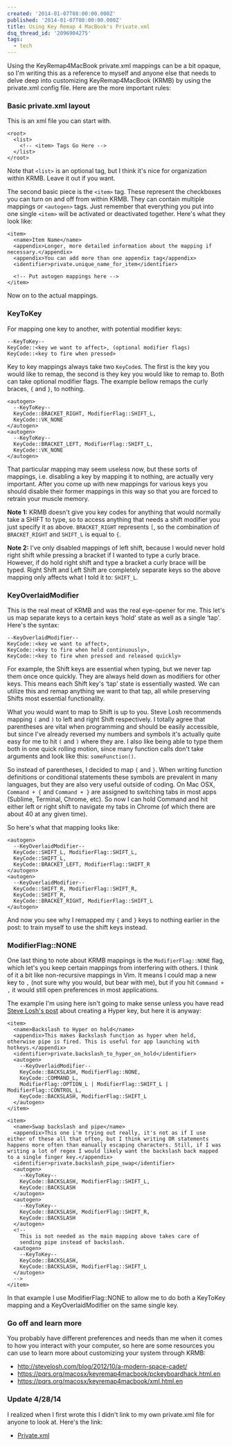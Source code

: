 ```yaml
---
created: '2014-01-07T08:00:00.000Z'
published: '2014-01-07T08:00:00.000Z'
title: Using Key Remap 4 MacBook's Private.xml
dsq_thread_id: '2096904275'
tags:
  - tech
---
```


Using the KeyRemap4MacBook private.xml mappings can be a bit opaque, so I'm writing this as a reference to myself and anyone else that needs to delve deep into customizing KeyRemap4MacBook (KRMB) by using the private.xml config file. Here are the more important rules:

### Basic private.xml layout

This is an xml file you can start with.

```
<root>
  <list>
    <!-- <item> Tags Go Here -->
  </list>
</root>
```

Note that `<list>` is an optional tag, but I think it's nice for organization within KRMB. Leave it out if you want.

The second basic piece is the `<item>` tag. These represent the checkboxes you can turn on and off from within KRMB. They can contain multiple mappings or `<autogen>` tags. Just remember that everything you put into one single `<item>` will be activated or deactivated together. Here's what they look like:

<!--more-->

```
<item>
  <name>Item Name</name>
  <appendix>Longer, more detailed information about the mapping if necessary.</appendix>
  <appendix>You can add more than one appendix tag</appendix>
  <identifier>private.unique_name_for_item</identifier>

  <!-- Put autogen mappings here -->
</item>
```


Now on to the actual mappings.

### KeyToKey

For mapping one key to another, with potential modifier keys:

```
--KeyToKey--
KeyCode::<key we want to affect>, (optional modifier flags)
KeyCode::<key to fire when pressed>
```

Key to key mappings always take two `KeyCode`s. The first is the key you would like to remap, the second is they key you would like to remap to. Both can take optional modifier flags. The example bellow remaps the curly braces, `{` and `}`, to nothing.

```
<autogen>
  --KeyToKey--
  KeyCode::BRACKET_RIGHT, ModifierFlag::SHIFT_L,
  KeyCode::VK_NONE
</autogen>
<autogen>
  --KeyToKey--
  KeyCode::BRACKET_LEFT, ModifierFlag::SHIFT_L,
  KeyCode::VK_NONE
</autogen>
```

That particular mapping may seem useless now, but these sorts of mappings, i.e. disabling a key by mapping it to nothing, are actually very important. After you come up with new mappings for various keys you should disable their former mappings in this way so that you are forced to retrain your muscle memory.

**Note 1:** KRMB doesn't give you key codes for anything that would normally take a SHIFT to type, so to access anything that needs a shift modifier you just specify it as above. `BRACKET_RIGHT` represents `[`, so the combination of `BRACKET_RIGHT` and `SHIFT_L` is equal to `{`.

**Note 2:** I've only disabled mappings of left shift, because I would never hold right shift while pressing a bracket if I wanted to type a curly brace. However, if do hold right shift and type a bracket a curly brace will be typed. Right Shift and Left Shift are completely separate keys so the above mapping only affects what I told it to: `SHIFT_L`.

### KeyOverlaidModifier

This is the real meat of KRMB and was the real eye-opener for me. This let's us map separate keys to a certain keys &#8216;hold' state as well as a single &#8216;tap'. Here's the syntax:

```
--KeyOverlaidModifier--
KeyCode::<key we want to affect>,
KeyCode::<key to fire when held continuously>,
KeyCode::<key to fire when pressed and released quickly>
```

For example, the Shift keys are essential when typing, but we never tap them once once quickly. They are always held down as modifiers for other keys. This means each Shift key's &#8216;tap' state is essentially wasted. We can utilize this and remap anything we want to that tap, all while preserving Shifts most essential functionality.

What you would want to map to Shift is up to you. Steve Losh recommends mapping `(` and `)` to left and right Shift respectively. I totally agree that parentheses are vital when programming and should be easily accessible, but since I've already reversed my numbers and symbols it's actually quite easy for me to hit `(` and `)` where they are. I also like being able to type them both in one quick rolling motion, since many function calls don't take arguments and look like this: `someFunction()`.

So instead of parentheses, I decided to map `{` and `}`. When writing function definitions or conditional statements these symbols are prevalent in many languages, but they are also very useful outside of coding. On Mac OSX, `Command + {` and `Command + }` are assigned to switching tabs in most apps (Sublime, Terminal, Chrome, etc). So now I can hold Command and hit either left or right shift to navigate my tabs in Chrome (of which there are about 40 at any given time).

So here's what that mapping looks like:

```
<autogen>
  --KeyOverlaidModifier--
  KeyCode::SHIFT_L, ModifierFlag::SHIFT_L,
  KeyCode::SHIFT_L,
  KeyCode::BRACKET_LEFT, ModifierFlag::SHIFT_R
</autogen>
<autogen>
  --KeyOverlaidModifier--
  KeyCode::SHIFT_R, ModifierFlag::SHIFT_R,
  KeyCode::SHIFT_R,
  KeyCode::BRACKET_RIGHT, ModifierFlag::SHIFT_L
</autogen>
```


And now you see why I remapped my `{` and `}` keys to nothing earlier in the post: to train myself to use the shift keys instead.

### ModifierFlag::NONE

One last thing to note about KRMB mappings is the `ModifierFlag::NONE` flag, which let's you keep certain mappings from interfering with others. I think of it a bit like non-recursive mappings in Vim. It means I could map a new key to `,` (not sure why you would, but bear with me), but if you hit `Command + ,` it would still open preferences in most applications.

The example I'm using here isn't going to make sense unless you have read [Steve Losh's post][1] about creating a Hyper key, but here it is anyway:

```
<item>
  <name>Backslash to Hyper on hold</name>
  <appendix>This makes Backslash function as hyper when held, otherwise pipe is fired. This is useful for app launching with hotkeys.</appendix>
  <identifier>private.backslash_to_hyper_on_hold</identifier>
  <autogen>
    --KeyOverlaidModifier--
    KeyCode::BACKSLASH, ModifierFlag::NONE,
    KeyCode::COMMAND_L,
    ModifierFlag::OPTION_L | ModifierFlag::SHIFT_L | ModifierFlag::CONTROL_L,
    KeyCode::BACKSLASH, ModifierFlag::SHIFT_L
  </autogen>
</item>

<item>
  <name>Swap backslash and pipe</name>
  <appendix>This one i'm trying out really, it's not as if I use either of these all that often, but I think writing OR statements happens more often than manually escaping characters. Still, if I was writing a lot of regex I would likely want the backslash back mapped to a single finger key.</appendix>
  <identifier>private.backslash_pipe_swap</identifier>
  <autogen>
    --KeyToKey--
    KeyCode::BACKSLASH, ModifierFlag::SHIFT_L,
    KeyCode::BACKSLASH
  </autogen>
  <autogen>
    --KeyToKey--
    KeyCode::BACKSLASH, ModifierFlag::SHIFT_R,
    KeyCode::BACKSLASH
  </autogen>
  <!--
    This is not needed as the main mapping above takes care of
    sending pipe instead of backslash.
  <autogen>
    --KeyToKey--
    KeyCode::BACKSLASH,
    KeyCode::BACKSLASH, ModifierFlag::SHIFT_L
  </autogen>
  -->
</item>
```


In that example I use ModifierFlag::NONE to allow me to do both a KeyToKey mapping and a KeyOverlaidModifier on the same single key.

### Go off and learn more

You probably have different preferences and needs than me when it comes to how you interact with your computer, so here are some resources you can use to learn more about customizing your system through KRMB:

* <http://stevelosh.com/blog/2012/10/a-modern-space-cadet/>
* <https://pqrs.org/macosx/keyremap4macbook/pckeyboardhack.html.en>
* <https://pqrs.org/macosx/keyremap4macbook/xml.html.en>

### Update 4/28/14

I realized when I first wrote this I didn't link to my own private.xml file for anyone to look at. Here's the link:

* [Private.xml](https://github.com/iansinnott/dotfiles/blob/master/dotfiles/KeyRemap4MacBook/private.xml)

[1]: http://stevelosh.com/blog/2012/10/a-modern-space-cadet/